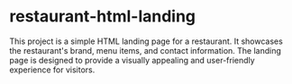 # restaurant-html-landing
This project is a simple HTML landing page for a restaurant. It showcases the restaurant's brand, menu items, and contact information. The landing page is designed to provide a visually appealing and user-friendly experience for visitors.
